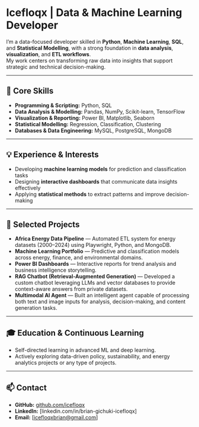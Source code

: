 # Icefloqx | Data & Machine Learning Developer  

I’m a data-focused developer skilled in **Python**, **Machine Learning**, **SQL**, and **Statistical Modelling**, with a strong foundation in **data analysis**, **visualization**, and **ETL workflows**.  
My work centers on transforming raw data into insights that support strategic and technical decision-making.

---

## 🧩 Core Skills  

- **Programming & Scripting:** Python, SQL  
- **Data Analysis & Modelling:** Pandas, NumPy, Scikit-learn, TensorFlow 
- **Visualization & Reporting:** Power BI, Matplotlib, Seaborn
- **Statistical Modelling:** Regression, Classification, Clustering  
- **Databases & Data Engineering:** MySQL, PostgreSQL, MongoDB 

---

## 💡 Experience & Interests  
 
- Developing **machine learning models** for prediction and classification tasks  
- Designing **interactive dashboards** that communicate data insights effectively  
- Applying **statistical methods** to extract patterns and improve decision-making  

---

## 🧱 Selected Projects  

- **Africa Energy Data Pipeline** — Automated ETL system for energy datasets (2000–2024) using Playwright, Python, and MongoDB.  
- **Machine Learning Portfolio** — Predictive and classification models across energy, finance, and environmental domains.  
- **Power BI Dashboards** — Interactive reports for trend analysis and business intelligence storytelling.
- **RAG Chatbot (Retrieval-Augmented Generation)** — Developed a custom chatbot leveraging LLMs and vector databases to provide context-aware answers from private datasets.  
- **Multimodal AI Agent** — Built an intelligent agent capable of processing both text and image inputs for analysis, decision-making, and content generation tasks.  

---

## 🎓 Education & Continuous Learning  

- Self-directed learning in advanced ML and deep learning.  
- Actively exploring data-driven policy, sustainability, and energy analytics projects or any type of projects.  

---

## 📫 Contact  

- **GitHub:** [github.com/icefloqx](https://github.com/Icefloqx)  
- **LinkedIn:** [linkedin.com/in/brian-gichuki-icefloqx]
- **Email:** [icefloqxbrian@gmail.com]
